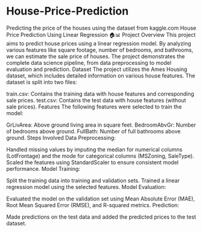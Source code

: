 # House-Price-Prediction
Predicting the price of the houses using the dataset from kaggle.com
House Price Prediction Using Linear Regression 🏠📊
Project Overview
This project aims to predict house prices using a linear regression model. By analyzing various features like square footage, number of bedrooms, and bathrooms, we can estimate the sale price of houses. The project demonstrates the complete data science pipeline, from data preprocessing to model evaluation and prediction.
Dataset
The project utilizes the Ames Housing dataset, which includes detailed information on various house features. The dataset is split into two files:

train.csv: Contains the training data with house features and corresponding sale prices.
test.csv: Contains the test data with house features (without sale prices).
Features
The following features were selected to train the model:

GrLivArea: Above ground living area in square feet.
BedroomAbvGr: Number of bedrooms above ground.
FullBath: Number of full bathrooms above ground.
Steps Involved
Data Preprocessing:

Handled missing values by imputing the median for numerical columns (LotFrontage) and the mode for categorical columns (MSZoning, SaleType).
Scaled the features using StandardScaler to ensure consistent model performance.
Model Training:

Split the training data into training and validation sets.
Trained a linear regression model using the selected features.
Model Evaluation:

Evaluated the model on the validation set using Mean Absolute Error (MAE), Root Mean Squared Error (RMSE), and R-squared metrics.
Prediction:

Made predictions on the test data and added the predicted prices to the test dataset.
